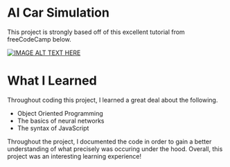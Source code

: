 # AI Car Simulation
This project is strongly based off of this excellent tutorial from freeCodeCamp below.

[![IMAGE ALT TEXT HERE](https://youtu.be/Rs_rAxEsAvI?si=WKfGvDjA4jfWzltF/0.jpg)](https://youtu.be/Rs_rAxEsAvI?si=WKfGvDjA4jfWzltF)

# What I Learned
Throughout coding this project, I learned a great deal about the following.
* Object Oriented Programming
* The basics of neural networks
* The syntax of JavaScript

Throughout the project, I documented the code in order to gain a better understanding of what precisely was occuring under the hood. Overall, this project was an interesting learning experience!
